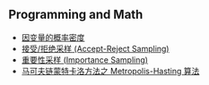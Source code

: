 ## Programming and Math

- [因变量的概率密度](pdf_of_dependent_var.html)
- [接受/拒绝采样 (Accept-Reject Sampling)](accept-reject-sampling.html)
- [重要性采样 (Importance Sampling)](importance_sampling.html)
- [马可夫链蒙特卡洛方法之 Metropolis-Hasting 算法](Metropolis-Hasting.html)
